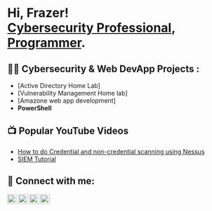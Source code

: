 <h1>Hi, Frazer! <br/><a href="https://www.linkedin.com/in/frezer-leta-74a393261?lipi=urn%3Ali%3Apage%3Ad_flagship3_profile_view_base_contact_details%3BnEw6n5AOT0evc5TZn0%2FD9w%3D%3D">Cybersecurity Professional</a>, <a href="https://www.linkedin.com/in/frezer-leta-74a393261?lipi=urn%3Ali%3Apage%3Ad_flagship3_profile_view_base_contact_details%3BnEw6n5AOT0evc5TZn0%2FD9w%3D%3D">Programmer</a>. </h1>

<h2>👨‍💻 Cybersecurity & Web DevApp Projects :</h2>

  - [Active Directory Home Lab]
 - [Vulnerability Management Home lab]
 - [Amazone web app development]  
- <b>PowerShell</b>

<h2>📺 Popular YouTube Videos</h2>

- [How to do Credential and non-credential scanning using Nessus](https://www.youtube.com/watch?v=a83ASGn_V_s)
- [SIEM Tutorial](https://www.youtube.com/watch?v=uHy3oM7NnoU)


<h2> 🤳 Connect with me:</h2>

[<img align="left" alt="JoshMadakor | YouTube" width="22px" src="https://cdn.jsdelivr.net/npm/simple-icons@v3/icons/youtube.svg" />][youtube]
[<img align="left" alt="JoshMadakor | Twitter" width="22px" src="https://cdn.jsdelivr.net/npm/simple-icons@v3/icons/twitter.svg" />][twitter]
[<img align="left" alt="JoshMadakor | LinkedIn" width="22px" src="https://cdn.jsdelivr.net/npm/simple-icons@v3/icons/linkedin.svg" />][linkedin]
[<img align="left" alt="JoshMadakor | Instagram" width="22px" src="https://cdn.jsdelivr.net/npm/simple-icons@v3/icons/instagram.svg" />][instagram]

[twitter]: https://twitter.com/joshmadakor
[youtube]: https://www.youtube.com/c/joshmadakor
[instagram]: https://www.instagram.com/joshmadakor/
[linkedin]: https://linkedin.com/in/joshmadakor

<!--
**joshmadakor1/joshmadakor1** is a ✨ _special_ ✨ repository because its `README.md` (this file) appears on your GitHub profile.

Here are some ideas to get you started:

- 🔭 I’m currently working on ...
- 🌱 I’m currently learning ...
- 👯 I’m looking to collaborate on ...
- 🤔 I’m looking for help with ...
- 💬 Ask me about ...
- 📫 How to reach me: ...
- 😄 Pronouns: ...
- ⚡ Fun fact: ...
-->
